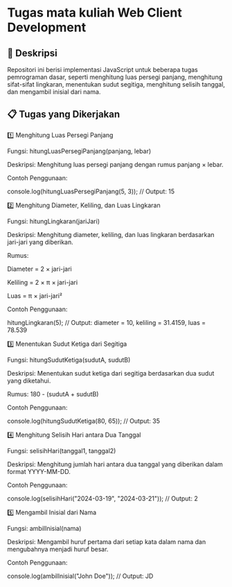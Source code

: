 # Tugas mata kuliah Web Client Development

## 📌 Deskripsi

Repositori ini berisi implementasi JavaScript untuk beberapa tugas pemrograman dasar, seperti menghitung luas persegi panjang, menghitung sifat-sifat lingkaran, menentukan sudut segitiga, menghitung selisih tanggal, dan mengambil inisial dari nama.

## 📋 Tugas yang Dikerjakan

1️⃣ Menghitung Luas Persegi Panjang

Fungsi: hitungLuasPersegiPanjang(panjang, lebar)

Deskripsi: Menghitung luas persegi panjang dengan rumus panjang × lebar.

Contoh Penggunaan:

console.log(hitungLuasPersegiPanjang(5, 3)); // Output: 15

2️⃣ Menghitung Diameter, Keliling, dan Luas Lingkaran

Fungsi: hitungLingkaran(jariJari)

Deskripsi: Menghitung diameter, keliling, dan luas lingkaran berdasarkan jari-jari yang diberikan.

Rumus:

Diameter = 2 × jari-jari

Keliling = 2 × π × jari-jari

Luas = π × jari-jari²

Contoh Penggunaan:

hitungLingkaran(5);
// Output: diameter = 10, keliling = 31.4159, luas = 78.539

3️⃣ Menentukan Sudut Ketiga dari Segitiga

Fungsi: hitungSudutKetiga(sudutA, sudutB)

Deskripsi: Menentukan sudut ketiga dari segitiga berdasarkan dua sudut yang diketahui.

Rumus: 180 - (sudutA + sudutB)

Contoh Penggunaan:

console.log(hitungSudutKetiga(80, 65)); // Output: 35

4️⃣ Menghitung Selisih Hari antara Dua Tanggal

Fungsi: selisihHari(tanggal1, tanggal2)

Deskripsi: Menghitung jumlah hari antara dua tanggal yang diberikan dalam format YYYY-MM-DD.

Contoh Penggunaan:

console.log(selisihHari("2024-03-19", "2024-03-21")); // Output: 2

5️⃣ Mengambil Inisial dari Nama

Fungsi: ambilInisial(nama)

Deskripsi: Mengambil huruf pertama dari setiap kata dalam nama dan mengubahnya menjadi huruf besar.

Contoh Penggunaan:

console.log(ambilInisial("John Doe")); // Output: JD


